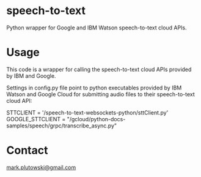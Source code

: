 # speech-to-text

Python wrapper for Google and IBM Watson speech-to-text cloud APIs.

# Usage

This code is a wrapper for calling the speech-to-text cloud APIs
provided by IBM and Google.

Settings in config.py file point to python executables provided by
IBM Watson and Google Cloud for submitting audio files to their
speech-to-text cloud API:

STTCLIENT = '<path>/speech-to-text-websockets-python/sttClient.py'
GOOGLE_STTCLIENT = "<path>/gcloud/python-docs-samples/speech/grpc/transcribe_async.py"

# Contact
mark.plutowski@gmail.com



